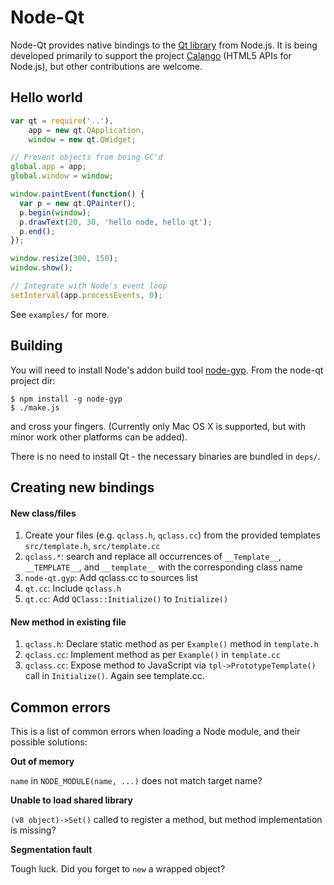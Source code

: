 # Node-Qt

Node-Qt provides native bindings to the [Qt library](http://qt.nokia.com/products/) from Node.js. It is being developed primarily to support the project [Calango](http://github.com/arturadib/calango) (HTML5 APIs for Node.js), but other contributions are welcome.





## Hello world

```javascript
var qt = require('..'),
    app = new qt.QApplication,
    window = new qt.QWidget;

// Prevent objects from being GC'd
global.app = app;
global.window = window;

window.paintEvent(function() {
  var p = new qt.QPainter();
  p.begin(window);
  p.drawText(20, 30, 'hello node, hello qt');
  p.end();
});

window.resize(300, 150);
window.show();

// Integrate with Node's event loop
setInterval(app.processEvents, 0);
```

See `examples/` for more.






## Building

You will need to install Node's addon build tool [node-gyp](https://github.com/TooTallNate/node-gyp). From the node-qt project dir:

```
$ npm install -g node-gyp
$ ./make.js
```

and cross your fingers. (Currently only Mac OS X is supported, but with minor work other platforms can be added).

There is no need to install Qt - the necessary binaries are bundled in `deps/`.






## Creating new bindings

#### New class/files

1. Create your files (e.g. `qclass.h`, `qclass.cc`) from the provided templates `src/template.h`, `src/template.cc`
2. `qclass.*`: search and replace all occurrences of `__Template__`, `__TEMPLATE__`, and `__template__` with the corresponding class name
3. `node-qt.gyp`: Add qclass.cc to sources list
4. `qt.cc`: Include `qclass.h`
5. `qt.cc`: Add `QClass::Initialize()` to `Initialize()`


#### New method in existing file

1. `qclass.h`: Declare static method as per `Example()` method in `template.h`
2. `qclass.cc`: Implement method as per `Example()` in `template.cc`
3. `qclass.cc`: Expose method to JavaScript via `tpl->PrototypeTemplate()` call in `Initialize()`. Again see template.cc.




## Common errors

This is a list of common errors when loading a Node module, and their possible
solutions:


**Out of memory**

`name` in `NODE_MODULE(name, ...)` does not match target name?


**Unable to load shared library**

`(v8 object)->Set()` called to register a method, but method implementation 
is missing?


**Segmentation fault**

Tough luck. Did you forget to `new` a wrapped object?

